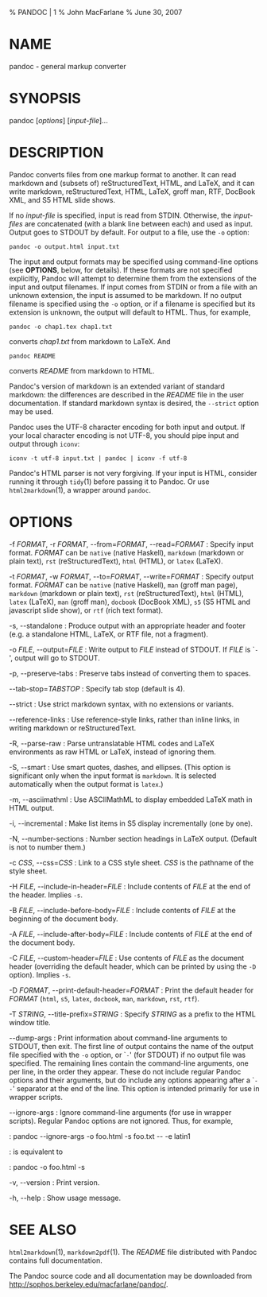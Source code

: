 % PANDOC | 1
% John MacFarlane
% June 30, 2007

# NAME

pandoc - general markup converter

# SYNOPSIS

pandoc [*options*] [*input-file*]...

# DESCRIPTION

Pandoc converts files from one markup format to another. It can
read markdown and (subsets of) reStructuredText, HTML, and LaTeX, and
it can write markdown, reStructuredText, HTML, LaTeX, groff man,
RTF, DocBook XML, and S5 HTML slide shows.

If no *input-file* is specified, input is read from STDIN.
Otherwise, the *input-files* are concatenated (with a blank
line between each) and used as input.  Output goes to STDOUT by
default.  For output to a file, use the `-o` option:

    pandoc -o output.html input.txt

The input and output formats may be specified using command-line options
(see **OPTIONS**, below, for details).  If these formats are not
specified explicitly, Pandoc will attempt to determine them
from the extensions of the input and output filenames.  If input comes
from STDIN or from a file with an unknown extension, the input is assumed
to be markdown.  If no output filename is specified using the `-o`
option, or if a filename is specified but its extension is unknown,
the output will default to HTML.  Thus, for example,

    pandoc -o chap1.tex chap1.txt

converts *chap1.txt* from markdown to LaTeX.  And

    pandoc README

converts *README* from markdown to HTML.

Pandoc's version of markdown is an extended variant of standard
markdown: the differences are described in the *README* file in
the user documentation.  If standard markdown syntax is desired, the
`--strict` option may be used.

Pandoc uses the UTF-8 character encoding for both input and output.
If your local character encoding is not UTF-8, you should pipe input
and output through `iconv`:

    iconv -t utf-8 input.txt | pandoc | iconv -f utf-8

Pandoc's HTML parser is not very forgiving.  If your input is
HTML, consider running it through `tidy`(1) before passing it
to Pandoc.  Or use `html2markdown`(1), a wrapper around `pandoc`.

# OPTIONS

-f *FORMAT*, -r *FORMAT*, \--from=*FORMAT*, \--read=*FORMAT*
:   Specify input format.  *FORMAT* can be
    `native` (native Haskell), `markdown` (markdown or plain text),
    `rst` (reStructuredText), `html` (HTML), or `latex` (LaTeX).

-t *FORMAT*, -w *FORMAT*, \--to=*FORMAT*, \--write=*FORMAT*
:   Specify output format.  *FORMAT* can be `native` (native Haskell),
    `man` (groff man page),
    `markdown` (markdown or plain text), `rst` (reStructuredText),
    `html` (HTML), `latex` (LaTeX), `man` (groff man), 
    `docbook` (DocBook XML), `s5` (S5 HTML and javascript slide show),
     or `rtf` (rich text format).

-s, \--standalone
:   Produce output with an appropriate header and footer (e.g. a
    standalone HTML, LaTeX, or RTF file, not a fragment).

-o *FILE*, \--output=*FILE*
:   Write output to *FILE* instead of STDOUT.  If *FILE* is
    \``-`', output will go to STDOUT.

-p, \--preserve-tabs
:   Preserve tabs instead of converting them to spaces.

\--tab-stop=*TABSTOP*
:   Specify tab stop (default is 4).

\--strict
:   Use strict markdown syntax, with no extensions or variants.

\--reference-links
:   Use reference-style links, rather than inline links, in writing markdown
    or reStructuredText.

-R, \--parse-raw
:   Parse untranslatable HTML codes and LaTeX environments as raw HTML
    or LaTeX, instead of ignoring them.

-S, \--smart
:   Use smart quotes, dashes, and ellipses.  (This option is significant
    only when the input format is `markdown`.  It is selected automatically
    when the output format is `latex`.)

-m, \--asciimathml
:   Use ASCIIMathML to display embedded LaTeX math in HTML output.

-i, \--incremental
:   Make list items in S5 display incrementally (one by one).

-N, \--number-sections
:   Number section headings in LaTeX output.  (Default is not to number
    them.)

-c *CSS*, \--css=*CSS*
:   Link to a CSS style sheet.  *CSS* is the pathname of the style sheet.

-H *FILE*, \--include-in-header=*FILE*
:   Include contents of *FILE* at the end of the header.  Implies `-s`.

-B *FILE*, \--include-before-body=*FILE*
:   Include contents of *FILE* at the beginning of the document body.

-A *FILE*, \--include-after-body=*FILE*
:   Include contents of *FILE* at the end of the document body.

-C *FILE*, \--custom-header=*FILE*
:   Use contents of *FILE* as the document header (overriding the
    default header, which can be printed by using the `-D` option).
    Implies `-s`.

-D *FORMAT*, \--print-default-header=*FORMAT*
:   Print the default header for *FORMAT* (`html`, `s5`, `latex`,
    `docbook`, `man`, `markdown`, `rst`, `rtf`).

-T *STRING*, \--title-prefix=*STRING*
:   Specify *STRING* as a prefix to the HTML window title.

\--dump-args
:   Print information about command-line arguments to STDOUT, then exit.
    The first line of output contains the name of the output file specified
    with the `-o` option, or \``-`' (for STDOUT) if no output file was
    specified.  The remaining lines contain the command-line arguments,
    one per line, in the order they appear.  These do not include regular
    Pandoc options and their arguments, but do include any options appearing
    after a \``--`' separator at the end of the line.
    This option is intended primarily for use in wrapper scripts.

\--ignore-args
:   Ignore command-line arguments (for use in wrapper scripts).
    Regular Pandoc options are not ignored.  Thus, for example,

:       pandoc --ignore-args -o foo.html -s foo.txt -- -e latin1

:   is equivalent to

:       pandoc -o foo.html -s

-v, \--version
:   Print version.

-h, \--help
:   Show usage message.

# SEE ALSO

`html2markdown`(1),
`markdown2pdf`(1).
The *README* file distributed with Pandoc contains full documentation.

The Pandoc source code and all documentation may be downloaded from
<http://sophos.berkeley.edu/macfarlane/pandoc/>.

